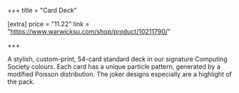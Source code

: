 +++
title = "Card Deck"

[extra]
price = "11.22"
link = "https://www.warwicksu.com/shop/product/10211790/"

+++

A stylish, custom-print, 54-card standard deck in our signature Computing Society colours. Each card has a unique particle pattern, generated by a modified Poisson distribution. The joker designs especially are a highlight of the pack.